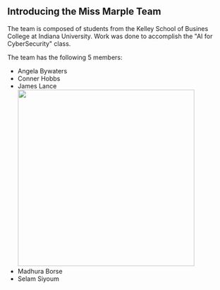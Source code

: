 ## Introducing the Miss Marple Team

The team is composed of students from the Kelley School of Busines College at Indiana University.  Work was done to accomplish the "AI for CyberSecurity" class.

The team has the following 5 members:

* Angela Bywaters
* Conner Hobbs
* James Lance <br/><img src="{{ '/assets/images/jnlance.png' | relative_url }}" height="400">
* Madhura Borse
* Selam Siyoum
